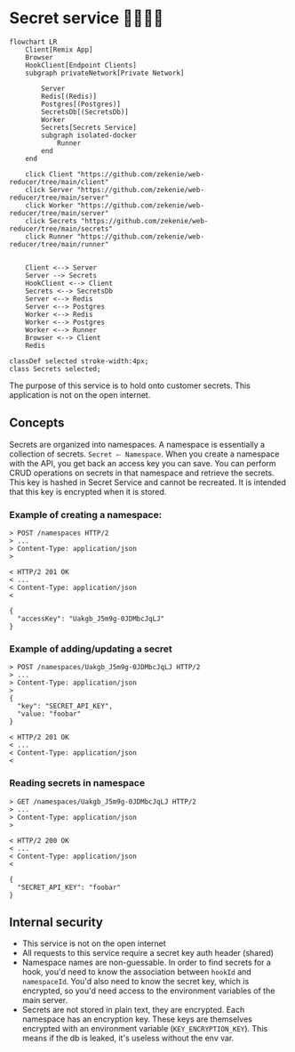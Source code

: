 # Secret service 👩‍✈️👨‍✈️

```mermaid
flowchart LR
    Client[Remix App]
    Browser
    HookClient[Endpoint Clients]
    subgraph privateNetwork[Private Network]

        Server
        Redis[(Redis)]
        Postgres[(Postgres)]
        SecretsDb[(SecretsDb)]
        Worker
        Secrets[Secrets Service]
        subgraph isolated-docker
            Runner
        end
    end

    click Client "https://github.com/zekenie/web-reducer/tree/main/client"
    click Server "https://github.com/zekenie/web-reducer/tree/main/server"
    click Worker "https://github.com/zekenie/web-reducer/tree/main/server"
    click Secrets "https://github.com/zekenie/web-reducer/tree/main/secrets"
    click Runner "https://github.com/zekenie/web-reducer/tree/main/runner"


    Client <--> Server
    Server --> Secrets
    HookClient <--> Client
    Secrets <--> SecretsDb
    Server <--> Redis
    Server <--> Postgres
    Worker <--> Redis
    Worker <--> Postgres
    Worker <--> Runner
    Browser <--> Client
    Redis

classDef selected stroke-width:4px;
class Secrets selected;
```

The purpose of this service is to hold onto customer secrets. This application is not on the open internet.

## Concepts

Secrets are organized into namespaces. A namespace is essentially a collection of secrets. `Secret ⤚ Namespace`. When you create a namespace with the API, you get back an access key you can save. You can perform CRUD operations on secrets in that namespace and retrieve the secrets. This key is hashed in Secret Service and cannot be recreated. It is intended that this key is encrypted when it is stored.

### Example of creating a namespace:

```
> POST /namespaces HTTP/2
> ...
> Content-Type: application/json
>

< HTTP/2 201 OK
< ...
< Content-Type: application/json
<

{
  "accessKey": "Uakgb_J5m9g-0JDMbcJqLJ"
}
```

### Example of adding/updating a secret

```
> POST /namespaces/Uakgb_J5m9g-0JDMbcJqLJ HTTP/2
> ...
> Content-Type: application/json
>
{
  "key": "SECRET_API_KEY",
  "value: "foobar"
}

< HTTP/2 201 OK
< ...
< Content-Type: application/json
<

```

### Reading secrets in namespace

```
> GET /namespaces/Uakgb_J5m9g-0JDMbcJqLJ HTTP/2
> ...
> Content-Type: application/json
>

< HTTP/2 200 OK
< ...
< Content-Type: application/json
<

{
  "SECRET_API_KEY": "foobar"
}
```

## Internal security

- This service is not on the open internet
- All requests to this service require a secret key auth header (shared)
- Namespace names are non-guessable. In order to find secrets for a hook, you'd need to know the association between `hookId` and `namespaceId`. You'd also need to know the secret key, which is encrypted, so you'd need access to the environment variables of the main server.
- Secrets are not stored in plain text, they are encrypted. Each namespace has an encryption key. These keys are themselves encrypted with an environment variable (`KEY_ENCRYPTION_KEY`). This means if the db is leaked, it's useless without the env var.

